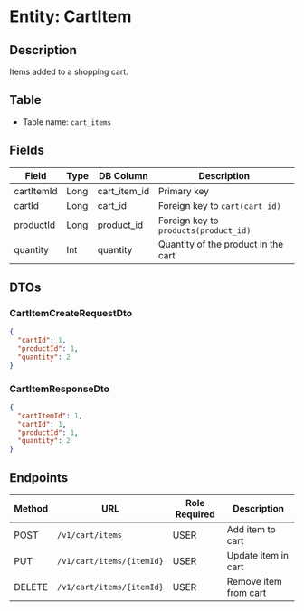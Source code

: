 # Entity: CartItem

## Description
Items added to a shopping cart.

## Table
- Table name: `cart_items`

## Fields

| Field      | Type | DB Column    | Description                           |
|------------|------|--------------|---------------------------------------|
| cartItemId | Long | cart_item_id | Primary key                           |
| cartId     | Long | cart_id      | Foreign key to `cart(cart_id)`        |
| productId  | Long | product_id   | Foreign key to `products(product_id)` |
| quantity   | Int  | quantity     | Quantity of the product in the cart   |

## DTOs

### CartItemCreateRequestDto

```json
{
  "cartId": 1,
  "productId": 1,
  "quantity": 2
}
```

### CartItemResponseDto

```json
{
  "cartItemId": 1,
  "cartId": 1,
  "productId": 1,
  "quantity": 2
}
```

## Endpoints

| Method | URL                       | Role Required  | Description           |
|--------|---------------------------|----------------|-----------------------|
| POST   | `/v1/cart/items`          | USER           | Add item to cart      |
| PUT    | `/v1/cart/items/{itemId}` | USER           | Update item in cart   |
| DELETE | `/v1/cart/items/{itemId}` | USER           | Remove item from cart |
